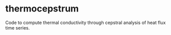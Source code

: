 # thermocepstrum
Code to compute thermal conductivity through cepstral analysis of heat flux time series. 
